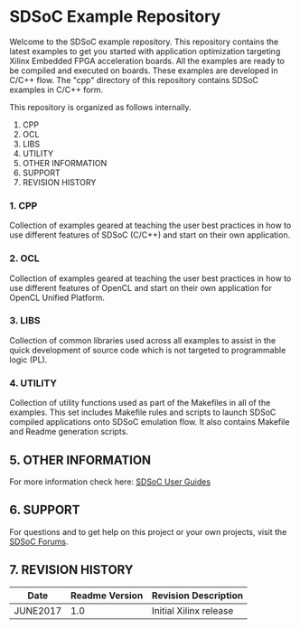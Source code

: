 SDSoC Example Repository 
===========================

Welcome to the SDSoC example repository. This repository contains the latest examples to get you started with application optimization targeting Xilinx Embedded FPGA acceleration boards. All the examples are ready to be compiled and executed on boards. These examples are developed in C/C++ flow. The "cpp" directory of this repository contains SDSoC examples in C/C++ form.

This repository is organized as follows internally.

1. CPP
2. OCL 
3. LIBS
4. UTILITY
5. OTHER INFORMATION
6. SUPPORT
7. REVISION HISTORY


### 1. CPP

Collection of examples geared at teaching the user best practices in how to use
different features of SDSoC (C/C++) and start on their own application. 

### 2. OCL

Collection of examples geared at teaching the user best practices in how to use 
different features of OpenCL and start on their own application for 
OpenCL Unified Platform.

### 3. LIBS

Collection of common libraries used across all examples to assist in the quick
development of source code which is not targeted to programmable logic (PL).

### 4. UTILITY

Collection of utility functions used as part of the Makefiles in all of the
examples. This set includes Makefile rules and scripts to launch SDSoC compiled
applications onto SDSoC emulation flow. It also contains Makefile and Readme
generation scripts. 


## 5. OTHER INFORMATION

For more information check here:
[SDSoC User Guides][]

## 6. SUPPORT
For questions and to get help on this project or your own projects, visit the [SDSoC Forums][].

## 7. REVISION HISTORY

Date    | Readme Version | Revision Description
--------|----------------|-------------------------
JUNE2017 | 1.0            | Initial Xilinx release



[SDSoC Forums]: https://forums.xilinx.com/t5/SDSoC-Development-Environment/bd-p/sdsoc
[SDSoC User Guides]: https://www.xilinx.com/support/documentation/sw_manuals/xilinx2016_4/ug1027-sdsoc-user-guide.pdf


